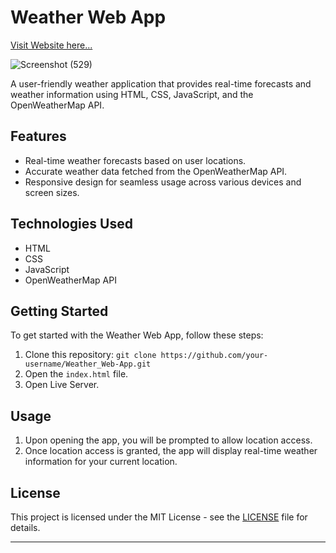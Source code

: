 # Weather Web App
[Visit Website here...](https://weaherwebapp.netlify.app/)

![Screenshot (529)](https://github.com/yusra05/Weather_Web_App/assets/112852251/71586d5f-829f-4392-bff0-0aae0ccdaa2c)

A user-friendly weather application that provides real-time forecasts and weather information using HTML, CSS, JavaScript, and the OpenWeatherMap API.

## Features

- Real-time weather forecasts based on user locations.
- Accurate weather data fetched from the OpenWeatherMap API.
- Responsive design for seamless usage across various devices and screen sizes.

## Technologies Used

- HTML
- CSS
- JavaScript
- OpenWeatherMap API

## Getting Started

To get started with the Weather Web App, follow these steps:

1. Clone this repository: `git clone https://github.com/your-username/Weather_Web-App.git`
2. Open the `index.html` file.
3. Open Live Server.

## Usage

1. Upon opening the app, you will be prompted to allow location access.
2. Once location access is granted, the app will display real-time weather information for your current location.


## License

This project is licensed under the MIT License - see the [LICENSE](LICENSE) file for details.

---
